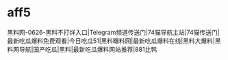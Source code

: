 # aff5
黑料网-0626-黑料不打烊入口|Telegram频道传送门|74猫导航主站|74猫传送门|最新吃瓜爆料免费观看|今日吃瓜51|黑料曝料网|最新吃瓜爆料在线|黑料大爆料|黑料网导航|国产吃瓜|黑料|最新吃瓜爆料网站推荐|881比鸭
